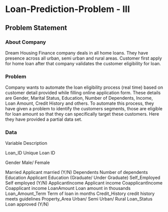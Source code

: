 # Loan-Prediction-Problem - III

## Problem Statement

###  About Company

Dream Housing Finance company deals in all home loans. They have presence across all urban, semi urban and rural areas. Customer first apply for home loan after that company validates the customer eligibility for loan.

### Problem

Company wants to automate the loan eligibility process (real time) based on customer detail provided while filling online application form. These details are Gender, Marital Status, Education, Number of Dependents, Income, Loan Amount, Credit History and others. To automate this process, they have given a problem to identify the customers segments, those are eligible for loan amount so that they can specifically target these customers. Here they have provided a partial data set.

### Data		

  Variable		      Description
  
  Loan_ID			      Unique Loan ID
  
  Gender			      Male/ Female
  
  Married			      Applicant married (Y/N)
  Dependents		    Number of dependents
  Education		      Applicant Education (Graduate/ Under Graduate)
  Self_Employed	    Self employed (Y/N)
  ApplicantIncome		Applicant income
  CoapplicantIncome	Coapplicant income
  LoanAmount		    Loan amount in thousands
  Loan_Amount_Term	Term of loan in months
  Credit_History		credit history meets guidelines
  Property_Area		  Urban/ Semi Urban/ Rural
  Loan_Status		    Loan approved (Y/N)
